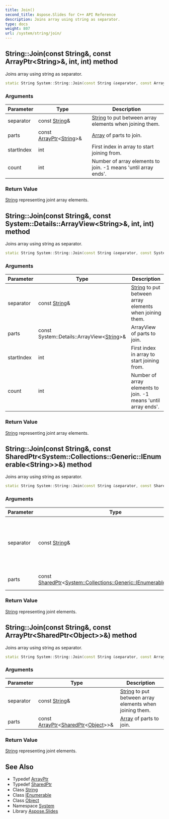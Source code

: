 ```yaml
---
title: Join()
second_title: Aspose.Slides for C++ API Reference
description: Joins array using string as separator.
type: docs
weight: 807
url: /system/string/join/
---
```

## String::Join(const String\&, const ArrayPtr\<String\>\&, int, int) method


Joins array using string as separator.

```cpp
static String System::String::Join(const String &separator, const ArrayPtr<String> &parts, int startIndex=0, int count=-1)
```


### Arguments

| Parameter | Type | Description |
| --- | --- | --- |
| separator | const [String](../)\& | [String](../) to put between array elements when joining them. |
| parts | const [ArrayPtr](../../arrayptr/)\<[String](../)\>\& | [Array](../../array/) of parts to join. |
| startIndex | int | First index in array to start joining from. |
| count | int | Number of array elements to join. -1 means 'until array ends'. |

### Return Value

[String](../) representing joint array elements.

## String::Join(const String\&, const System::Details::ArrayView\<String\>\&, int, int) method


Joins array using string as separator.

```cpp
static String System::String::Join(const String &separator, const System::Details::ArrayView<String> &parts, int startIndex=0, int count=-1)
```


### Arguments

| Parameter | Type | Description |
| --- | --- | --- |
| separator | const [String](../)\& | [String](../) to put between array elements when joining them. |
| parts | const System::Details::ArrayView\<[String](../)\>\& | ArrayView of parts to join. |
| startIndex | int | First index in array to start joining from. |
| count | int | Number of array elements to join. -1 means 'until array ends'. |

### Return Value

[String](../) representing joint array elements.

## String::Join(const String\&, const SharedPtr\<System::Collections::Generic::IEnumerable\<String\>\>\&) method


Joins array using string as separator.

```cpp
static String System::String::Join(const String &separator, const SharedPtr<System::Collections::Generic::IEnumerable<String>> &parts)
```


### Arguments

| Parameter | Type | Description |
| --- | --- | --- |
| separator | const [String](../)\& | [String](../) to put between array elements when joining them. |
| parts | const [SharedPtr](../../sharedptr/)\<[System::Collections::Generic::IEnumerable](../../../system.collections.generic/ienumerable/)\<[String](../)\>\>\& | - parts enumerable object |

### Return Value

[String](../) representing joint elements.

## String::Join(const String\&, const ArrayPtr\<SharedPtr\<Object\>\>\&) method


Joins array using string as separator.

```cpp
static String System::String::Join(const String &separator, const ArrayPtr<SharedPtr<Object>> &parts)
```


### Arguments

| Parameter | Type | Description |
| --- | --- | --- |
| separator | const [String](../)\& | [String](../) to put between array elements when joining them. |
| parts | const [ArrayPtr](../../arrayptr/)\<[SharedPtr](../../sharedptr/)\<[Object](../../object/)\>\>\& | [Array](../../array/) of parts to join. |

### Return Value

[String](../) representing joint elements.

## See Also

* Typedef [ArrayPtr](../../arrayptr/)
* Typedef [SharedPtr](../../sharedptr/)
* Class [String](../)
* Class [IEnumerable](../../../system.collections.generic/ienumerable/)
* Class [Object](../../object/)
* Namespace [System](../../)
* Library [Aspose.Slides](../../../)